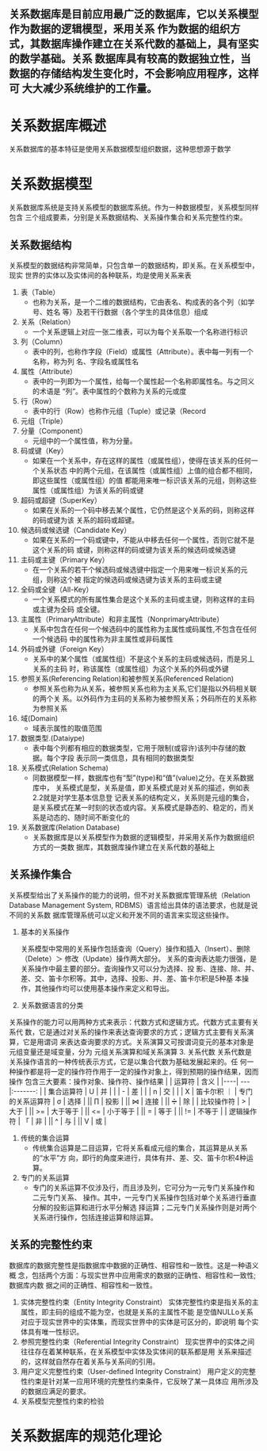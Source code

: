 关系数据库是目前应用最广泛的数据库，它以关系模型作为数据的逻辑模型，釆用关系 作为数据的组织方式，其数据库操作建立在关系代数的基础上，具有坚实的数学基础。关系 数据库具有较高的数据独立性，当数据的存储结构发生变化时，不会影响应用程序，这样可 大大减少系统维护的工作量。
---
# 关系数据库概述
关系数据库的基本特征是使用关系数据模型组织数据，这种思想源于数学
# 关系数据模型
关系数据库系统是支持关系模型的数据库系统。作为一种数据模型，关系模型同样包含 三个组成要素，分别是关系数据结构、关系操作集合和关系完整性约束。
## 关系数据结构
关系模型的数据结构非常简单，只包含单一的数据结构，即关系。在关系模型中，现实 世界的实体以及实体间的各种联系，均是使用关系来表
1. 表（Table） 
    * 也称为关系，是一个二维的数据结构，它由表名、构成表的各个列（如学号、姓名 等）及若干行数据（各个学生的具体信息）组成
2. 关系（Relation）
    *  一个关系逻辑上对应一张二维表，可以为每个关系取一个名称进行标识
3. 列（Column）
   * 表中的列，也称作字段（Field）或属性（Attribute）。表中每一列有一个名称，称为列 名、字段名或属性名
4. 属性（Attribute）
   * 表中的一列即为一个属性，给每一个属性起一个名称即属性名。与之同义的术语是 “列”。表中属性的个数称为关系的元或度
5. 行（Row）
   * 表中的行（Row）也称作元组（Tuple）或记录（Record
6. 元组（Triple）
7. 分量（Component）
    * 元组中的一个属性值，称为分量。
8. 码或键（Key） 
    * 如果在一个关系中，存在这样的属性（或属性组），使得在该关系的任何一个关系状态 中的两个元组，在该属性（或属性组）上值的组合都不相同，即这些属性（或属性组）的值 都能用来唯一标识该关系的元组，则称这些属性（或属性组）为该关系的码或键
9. 超码或超键（SuperKey） 
    * 如果在关系的一个码中移去某个属性，它仍然是这个关系的码，则称这样的码或键为该 关系的超码或超键。
10. 候选码或候选键（Candidate Key） 
    * 如果在关系的一个码或键中，不能从中移去任何一个属性，否则它就不是这个关系的码 或键，则称这样的码或键为该关系的候选码或候选键
11. 主码或主键（Primary Key）
    * 在一个关系的若干个候选码或候选键中指定一个用来唯一标识关系的元组，则称这个被 指定的候选码或候选键为该关系的主码或主键
12. 全码或全键（All-Key）
    * 一个关系模式的所有属性集合是这个关系的主码或主键，则称这样的主码或主键为全码 或全键。
13. 主属性（PrimaryAttribute）和非主属性（NonprimaryAttribute）
    * 关系中包含在任何一个候选码中的属性称为主属性或码属性,不包含在任何一个候选码 中的属性称为非主属性或非码属性
14. 外码或外键（Foreign Key）
    * 关系中的某个属性（或属性组）不是这个关系的主码或候选码，而是另丄关系的主码 时，称该属性（或属性组）为这个关系的外码或外键
15. 参照关系(Referencing Relation)和被参照关系(Referenced Relation)
    * 参照关系也称为从关系，被参照关系也称为主关系,它们是指以外码相关联的两个关 系。以外码作为主码的关系称为被参照关系；外码所在的关系称为参照关系
16. 域(Domain)
    * 域表示属性的取值范围
17. 数据类型.(Dataiype)
    * 表中每个列都有相应的数据类型，它用于限制(或容许)该列中存储的数据。每个字段 表示同一类信息，具有相同的数据类型
18. 关系模式(Relation Schema)
    * 同数据模型一样，数据库也有“型”(type)和“值”(value)之分。在关系数据库中， 关系模式是型，关系是值，即关系模式是对关系的描述，例如表2.2就是对学生基本信息登 记表关系的结构定义，关系则是元组的集合，是关系模式在某一时刻的状态或内容。关系模式是静态的、稳定的，而关系是动态的、随时间不断变化的
19. 关系数据库(Relation Database)
    * 关系数据库是以关系模型作为数据的逻辑模型，并采用关系作为数据组织方式的一类数 据库，其数据库操作建立在关系代数的基础上
## 关系操作集合
关系模型给出了关系操作的能力的说明，但不对关系数据库管理系统（Relation Database Management System, RDBMS）语言给出具体的语法要求，也就是说不同的关系数 据库管理系统可以定义和开发不同的语言来实现这些操作。
1. 基本的关系操作

   关系模型中常用的关系操作包括查询（Query）操作和插入（Insert）、删除（Delete）＞ 修改（Update）操作两大部分。
关系的查询表达能力很强，是关系操作中最主要的部分。査询操作又可以分为选择、投 影、连接、除、并、差、交、笛卡尔积等。其中，选择、投影、并、差、笛卡尔积是5种基 本操作，其他操作均可以使用基本操作来定义和导出。
2. 关系数据语言的分类
  
  关系操作的能力可以用两种方式来表示：代数方式和逻辑方式。代数方式主要有关系代 数，它是通过对关系的操作来表达查询要求的方式；逻辑方式主要有关系演算，它是用谓词 来表达查询要求的方式。关系演算又可按谓词变元的基本对象是元组变量还是域变量，分为 元组关系演算和域关系演算
3. 关系代数
  关系代数是关系操作语言的一种传统表示方式，它是以集合代数为基础发展起来的。任 何一种操作都是将一定的操作符作用于一定的操作对象上，得到预期的操作结果，因而操作 包含三大要素：操作对象、操作符、操作结果
|    | 运算符 | 含义      |
|----| ---    |:-------: | 
|  集合运算符   | U     | 并       |
|   | -     | 差       | 
|    | n     | 交       |
|   | X     | 笛卡尔积  ｜
| 专门的关系运算符 | σ     | 选择   |
|| ∏     | 投影       |
|| ⋈     | 连接       |
|| ➗     | 除       |
| 比较操作符  | >     | 大于      |
|| >=     | 大于等于       |
|| <=      | 小于等于       |
|| =        | 等于       |
|| !=      | 不等于       |
| 逻辑操作符 |  「     | 非       |
||  ^    | 与       |
||  V    | 或       |
  1. 传统的集合运算
     * 传统集合运算是二目运算，它将关系看成元组的集合，其运算是从关系的“水平”方 向，即行的角度来进行，具体有并、差、交、笛卡尔积4种运算。
  2. 专门的关系运算
     * 专门的关系运算不仅涉及行，而且涉及列，它可分为一元专门关系操作和二元专门关系、 操作。其中，一元专门关系操作包括对单个关系进行垂直分解的投影运算和进行水平分解选 择运算；二元专门关系操作则是对两个关系进行操作，包括连接运算和除运算。
## 关系的完整性约束
 数据库的数据完整性是指数据库中数据的正确性、相容性和一致性。这是一种语义概 念，包括两个方面：与现实世界中应用需求的数据的正确性、相容性和一致性;数据库内数 据之间的正确性、相容性和一致性。
1. 实体完整性约束（Entity Integrity Constraint）
 实体完整性约束是指关系的主属性，即主码的组成不能为空，也就是关系的主属性不能 是空值NULLo关系对应于现实世界中的实体集，而现实世界中的实体是可区分的，即说明 每个实体具有唯一性标识。
2. 参照完整性约束（Referential Integrity Constraint）
 现实世界中的实体之间往往存在着某种联系，在关系模型中实体及实体间的联系都是用 关系来描述的，这样就自然存在着关系与关系间的引用。
3. 用户定义完整性约束（User-defined Integrity Constraint）
  用户定义的完整性约束是针对某一应用环境的完整性约束条件，它反映了某一具体应 用所涉及的数据应满足的要求。
4. 关系模型完整性约束的检验
# 关系数据库的规范化理论
